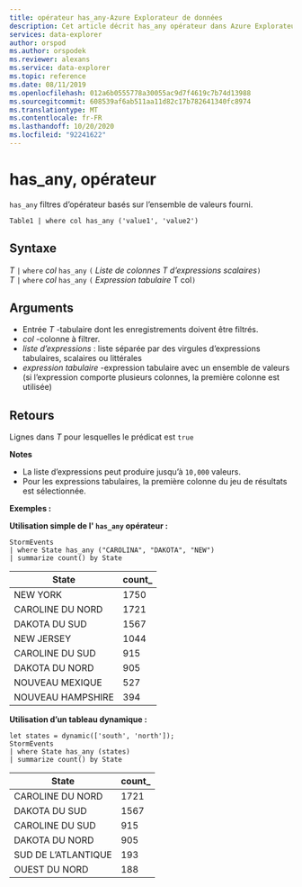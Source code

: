 ```yaml
---
title: opérateur has_any-Azure Explorateur de données
description: Cet article décrit has_any opérateur dans Azure Explorateur de données.
services: data-explorer
author: orspod
ms.author: orspodek
ms.reviewer: alexans
ms.service: data-explorer
ms.topic: reference
ms.date: 08/11/2019
ms.openlocfilehash: 012a6b0555778a30055ac9d7f4619c7b74d13988
ms.sourcegitcommit: 608539af6ab511aa11d82c17b782641340fc8974
ms.translationtype: MT
ms.contentlocale: fr-FR
ms.lasthandoff: 10/20/2020
ms.locfileid: "92241622"
---
```

# <a name="has_any-operator"></a>has_any, opérateur

`has_any` filtres d’opérateur basés sur l’ensemble de valeurs fourni.

```kusto
Table1 | where col has_any ('value1', 'value2')
```

## <a name="syntax"></a>Syntaxe

*T* `|` `where` *col* `has_any` `(` *Liste de colonnes T d’expressions scalaires*`)`   
*T* `|` `where` *col* `has_any` `(` *Expression tabulaire* T col`)`   
 
## <a name="arguments"></a>Arguments

* Entrée *T* -tabulaire dont les enregistrements doivent être filtrés.
* *col* -colonne à filtrer.
* *liste d’expressions* : liste séparée par des virgules d’expressions tabulaires, scalaires ou littérales  
* *expression tabulaire* -expression tabulaire avec un ensemble de valeurs (si l’expression comporte plusieurs colonnes, la première colonne est utilisée)

## <a name="returns"></a>Retours

Lignes dans *T* pour lesquelles le prédicat est `true`

**Notes**

* La liste d’expressions peut produire jusqu’à `10,000` valeurs.    
* Pour les expressions tabulaires, la première colonne du jeu de résultats est sélectionnée.   

**Exemples :**  

**Utilisation simple de l' `has_any` opérateur :**  

<!-- csl: https://help.kusto.windows.net/Samples -->
```kusto
StormEvents 
| where State has_any ("CAROLINA", "DAKOTA", "NEW") 
| summarize count() by State
```

|State|count_|
|---|---|
|NEW YORK|1750|
|CAROLINE DU NORD|1721|
|DAKOTA DU SUD|1567|
|NEW JERSEY|1044|
|CAROLINE DU SUD|915|
|DAKOTA DU NORD|905|
|NOUVEAU MEXIQUE|527|
|NOUVEAU HAMPSHIRE|394|


**Utilisation d’un tableau dynamique :**

<!-- csl: https://help.kusto.windows.net/Samples -->
```kusto
let states = dynamic(['south', 'north']);
StormEvents 
| where State has_any (states)
| summarize count() by State
```

|State|count_|
|---|---|
|CAROLINE DU NORD|1721|
|DAKOTA DU SUD|1567|
|CAROLINE DU SUD|915|
|DAKOTA DU NORD|905|
|SUD DE L’ATLANTIQUE|193|
|OUEST DU NORD|188|
